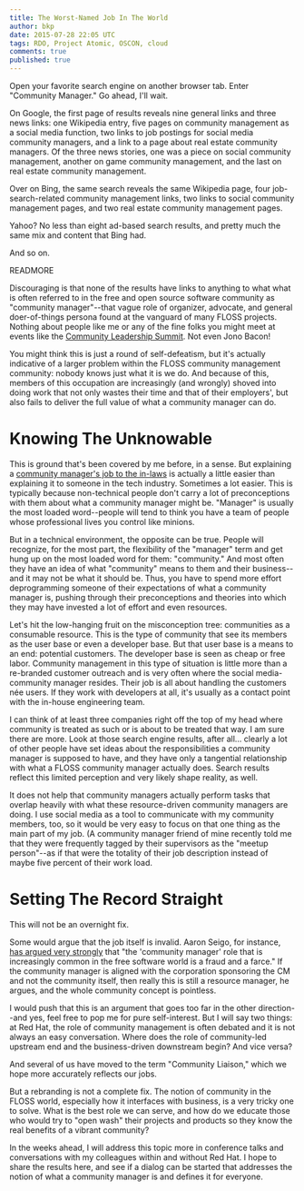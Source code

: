 ```yaml
---
title: The Worst-Named Job In The World
author: bkp
date: 2015-07-28 22:05 UTC
tags: RDO, Project Atomic, OSCON, cloud
comments: true
published: true
---
```

Open your favorite search engine on another browser tab. Enter "Community Manager." Go ahead, I'll wait.

On Google, the first page of results reveals nine general links and three news links: one Wikipedia entry, five pages on community management as a social media function, two links to job postings for social media community managers, and a link to a page about real estate community managers. Of the three news stories, one was a piece on social community management, another on game community management, and the last on real estate community management.

Over on Bing, the same search reveals the same Wikipedia page, four job-search-related community management links, two links to social community management pages, and two real estate community management pages.

Yahoo? No less than eight ad-based search results, and pretty much the same mix and content that Bing had.

And so on.

READMORE

Discouraging is that none of the results have links to anything to what what is often referred to in the free and open source software community as "community manager"--that vague role of organizer, advocate, and general doer-of-things persona found at the vanguard of many FLOSS projects. Nothing about people like me or any of the fine folks you might meet at events like the [Community Leadership Summit](http://www.communityleadershipsummit.com/). Not even Jono Bacon! 

You might think this is just a round of self-defeatism, but it's actually indicative of a larger problem within the FLOSS community management community: nobody knows just what it is we do. And because of this, members of this occupation are increasingly (and wrongly) shoved into doing work that not only wastes their time and that of their employers', but also fails to deliver the full value of what a community manager can do.

# Knowing The Unknowable

This is ground that's been covered by me before, in a sense. But explaining a [community manager's job to the in-laws](http://community.redhat.com/blog/2015/01/impressing-the-in-laws-open-source-for-non-techies/) is actually a little easier than explaining it to someone in the tech industry. Sometimes a lot easier. This is typically because non-technical people don't carry a lot of preconceptions with them about what a community manager might be. "Manager" is usually the most loaded word--people will tend to think you have a team of people whose professional lives you control like minions. 

But in a technical environment, the opposite can be true. People will recognize, for the most part, the flexibility of the "manager" term and get hung up on the most loaded word for them: "community." And most often they have an idea of what "community" means to them and their business--and it may not be what it should be. Thus, you have to spend more effort deprogramming someone of their expectations of what a community manager is, pushing through their preconceptions and theories into which they may have invested a lot of effort and even resources.

Let's hit the low-hanging fruit on the misconception tree: communities as a consumable resource. This is the type of community that see its members as the user base or even a developer base. But that user base is a means to an end: potential customers. The developer base is seen as cheap or free labor.  Community management in this type of situation is little more than a re-branded customer outreach and is very often where the social media-community manager resides. Their job is all about handling the customers née users. If they work with developers at all, it's usually as a contact point with the in-house engineering team.

I can think of at least three companies right off the top of my head where community is treated as such or is about to be treated that way. I am sure there are more. Look at those search engine results, after all... clearly a lot of other people have set ideas about the responsibilities a community manager is supposed to have, and they have only a tangential relationship with what a FLOSS community manager actually does. Search results reflect this limited perception and very likely shape reality, as well.

It does not help that community managers actually perform tasks that overlap heavily with what these resource-driven community managers are doing. I use social media as a tool to communicate with my community members, too, so it would be very easy to focus on that one thing as the main part of my job. (A community manager friend of mine recently told me that they were frequently tagged by their supervisors as the "meetup person"--as if that were the totality of their job description instead of maybe five percent of their work load.

# Setting The Record Straight

This will not be an overnight fix. 

Some would argue that the job itself is invalid. Aaron Seigo, for instance, [has argued very strongly](https://plus.google.com/+AaronSeigo/posts/DHEx1tu5dSK) that "the 'community manager' role that is increasingly common in the free software world is a fraud and a farce." If the community manager is aligned with the corporation sponsoring the CM and not the community itself, then really this is still a resource manager, he argues, and the whole community concept is pointless.

I would push that this is an argument that goes too far in the other direction--and yes, feel free to pop me for pure self-interest. But I will say two things: at Red Hat, the role of community management is often debated and it is not always an easy conversation. Where does the role of community-led upstream end and the business-driven downstream begin? And vice versa? 

And several of us have moved to the term "Community Liaison," which we hope more accurately reflects our jobs.

But a rebranding is not a complete fix. The notion of community in the FLOSS world, especially how it interfaces with business, is a very tricky one to solve. What is the best role we can serve, and how do we educate those who would try to "open wash" their projects and products so they know the real benefits of a vibrant community?

In the weeks ahead, I will address this topic more in conference talks and conversations with my colleagues within and without Red Hat. I hope to share the results here, and see if a dialog can be started that addresses the notion of what a community manager is and defines it for everyone.
